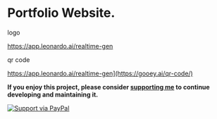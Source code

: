 # Portfolio Website.

logo

https://app.leonardo.ai/realtime-gen

qr code

https://app.leonardo.ai/realtime-gen](https://gooey.ai/qr-code/)

**If you enjoy this project, please consider [supporting me](https://www.paypal.me/LuciaDiaz) to continue developing and maintaining it.**

[![Support via PayPal](https://cdn.rawgit.com/twolfson/paypal-github-button/1.0.0/dist/button.svg)](https://www.paypal.me/LuciaDiaz)
